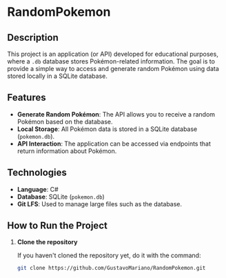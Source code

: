 # RandomPokemon

## Description

This project is an application (or API) developed for educational purposes, where a `.db` database stores Pokémon-related information. The goal is to provide a simple way to access and generate random Pokémon using data stored locally in a SQLite database.

## Features

- **Generate Random Pokémon**: The API allows you to receive a random Pokémon based on the database.
- **Local Storage**: All Pokémon data is stored in a SQLite database (`pokemon.db`).
- **API Interaction**: The application can be accessed via endpoints that return information about Pokémon.

## Technologies

- **Language**: C#
- **Database**: SQLite (`pokemon.db`)
- **Git LFS**: Used to manage large files such as the database.

## How to Run the Project

1. **Clone the repository**

   If you haven't cloned the repository yet, do it with the command:

   ```bash
   git clone https://github.com/GustavoMariano/RandomPokemon.git
